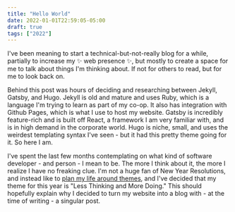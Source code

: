 ```yaml
---
title: "Hello World"
date: 2022-01-01T22:59:05-05:00
draft: true
tags: ["2022"]
---
```


I've been meaning to start a technical-but-not-really blog for a while, partially to increase my ✨ web presence ✨, but mostly to create a space for me to talk about things I'm thinking about. If not for others to read, but for me to look back on.

 Behind this post was hours of deciding and researching between Jekyll, Gatsby, and Hugo. Jekyll is old and mature and uses Ruby, which is a language I'm trying to learn as part of my co-op. It also has integration with Github Pages, which is what I use to host my website. Gatsby is incredibly feature-rich and is built off React, a framework I am very familiar with, and is in high demand in the corporate world. Hugo is niche, small, and uses the weirdest templating syntax I've seen - but it had this pretty theme going for it. So here I am.

 I've spent the last few months contemplating on what kind of software developer - and person - I mean to be. The more I think about it, the more I realize I have no freaking clue. I'm not a huge fan of New Year Resolutions, and instead like to [plan my life around themes](https://www.themesystem.com/), and I've decided that my theme for this year is "Less Thinking and More Doing." This should hopefully explain why I decided to turn my website into a blog with - at the time of writing - a singular post. 
